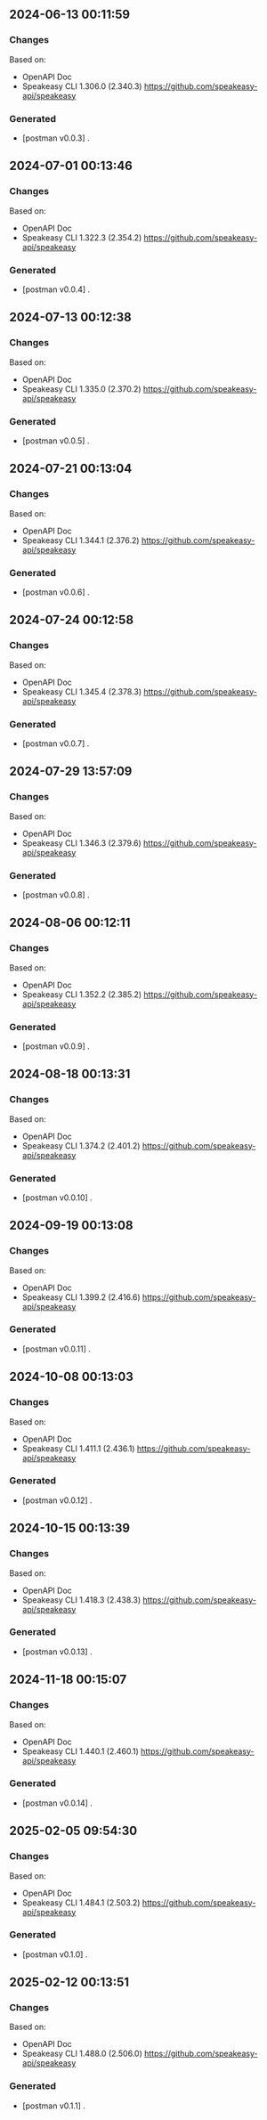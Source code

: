 

## 2024-06-13 00:11:59
### Changes
Based on:
- OpenAPI Doc  
- Speakeasy CLI 1.306.0 (2.340.3) https://github.com/speakeasy-api/speakeasy
### Generated
- [postman v0.0.3] .

## 2024-07-01 00:13:46
### Changes
Based on:
- OpenAPI Doc  
- Speakeasy CLI 1.322.3 (2.354.2) https://github.com/speakeasy-api/speakeasy
### Generated
- [postman v0.0.4] .

## 2024-07-13 00:12:38
### Changes
Based on:
- OpenAPI Doc  
- Speakeasy CLI 1.335.0 (2.370.2) https://github.com/speakeasy-api/speakeasy
### Generated
- [postman v0.0.5] .

## 2024-07-21 00:13:04
### Changes
Based on:
- OpenAPI Doc  
- Speakeasy CLI 1.344.1 (2.376.2) https://github.com/speakeasy-api/speakeasy
### Generated
- [postman v0.0.6] .

## 2024-07-24 00:12:58
### Changes
Based on:
- OpenAPI Doc  
- Speakeasy CLI 1.345.4 (2.378.3) https://github.com/speakeasy-api/speakeasy
### Generated
- [postman v0.0.7] .

## 2024-07-29 13:57:09
### Changes
Based on:
- OpenAPI Doc  
- Speakeasy CLI 1.346.3 (2.379.6) https://github.com/speakeasy-api/speakeasy
### Generated
- [postman v0.0.8] .

## 2024-08-06 00:12:11
### Changes
Based on:
- OpenAPI Doc  
- Speakeasy CLI 1.352.2 (2.385.2) https://github.com/speakeasy-api/speakeasy
### Generated
- [postman v0.0.9] .

## 2024-08-18 00:13:31
### Changes
Based on:
- OpenAPI Doc  
- Speakeasy CLI 1.374.2 (2.401.2) https://github.com/speakeasy-api/speakeasy
### Generated
- [postman v0.0.10] .

## 2024-09-19 00:13:08
### Changes
Based on:
- OpenAPI Doc  
- Speakeasy CLI 1.399.2 (2.416.6) https://github.com/speakeasy-api/speakeasy
### Generated
- [postman v0.0.11] .

## 2024-10-08 00:13:03
### Changes
Based on:
- OpenAPI Doc  
- Speakeasy CLI 1.411.1 (2.436.1) https://github.com/speakeasy-api/speakeasy
### Generated
- [postman v0.0.12] .

## 2024-10-15 00:13:39
### Changes
Based on:
- OpenAPI Doc  
- Speakeasy CLI 1.418.3 (2.438.3) https://github.com/speakeasy-api/speakeasy
### Generated
- [postman v0.0.13] .

## 2024-11-18 00:15:07
### Changes
Based on:
- OpenAPI Doc  
- Speakeasy CLI 1.440.1 (2.460.1) https://github.com/speakeasy-api/speakeasy
### Generated
- [postman v0.0.14] .

## 2025-02-05 09:54:30
### Changes
Based on:
- OpenAPI Doc  
- Speakeasy CLI 1.484.1 (2.503.2) https://github.com/speakeasy-api/speakeasy
### Generated
- [postman v0.1.0] .

## 2025-02-12 00:13:51
### Changes
Based on:
- OpenAPI Doc  
- Speakeasy CLI 1.488.0 (2.506.0) https://github.com/speakeasy-api/speakeasy
### Generated
- [postman v0.1.1] .